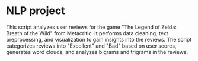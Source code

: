 # NLP project

This script analyzes user reviews for the game "The Legend of Zelda: Breath of the Wild" from Metacritic. It performs data cleaning, text preprocessing, and visualization to gain insights into the reviews. The script categorizes reviews into "Excellent" and "Bad" based on user scores, generates word clouds, and analyzes bigrams and trigrams in the reviews.

